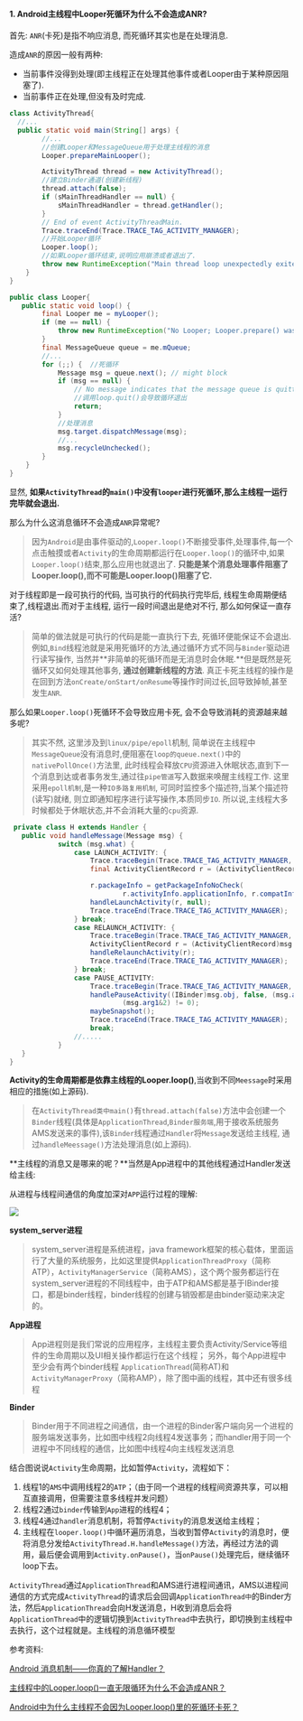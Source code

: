 #### 1. Android主线程中Looper死循环为什么不会造成ANR?

首先: `ANR`(卡死)是指不响应消息, 而死循环其实也是在处理消息.

造成`ANR`的原因一般有两种:

- 当前事件没得到处理(即主线程正在处理其他事件或者Looper由于某种原因阻塞了).
- 当前事件正在处理,但没有及时完成.

```java
class ActivityThread{
  //...
  public static void main(String[] args) {
        //...
    	//创建Looper和MessageQueue用于处理主线程的消息
        Looper.prepareMainLooper();

        ActivityThread thread = new ActivityThread();
    	//建立Binder通道(创建新线程)
        thread.attach(false);
        if (sMainThreadHandler == null) {
            sMainThreadHandler = thread.getHandler();
        }
        // End of event ActivityThreadMain.
        Trace.traceEnd(Trace.TRACE_TAG_ACTIVITY_MANAGER);
    	//开始Looper循环
        Looper.loop();
		//如果Looper循环结束,说明应用崩溃或者退出了.
        throw new RuntimeException("Main thread loop unexpectedly exited");
    }
}
```

```java
public class Looper{
   public static void loop() {
        final Looper me = myLooper();
        if (me == null) {
            throw new RuntimeException("No Looper; Looper.prepare() wasn't called on this thread.");
        }
        final MessageQueue queue = me.mQueue;
		//...
        for (;;) {  //死循环
            Message msg = queue.next(); // might block
            if (msg == null) {
                // No message indicates that the message queue is quitting.
              	//调用loop.quit()会导致循环退出
                return;
            }
          	//处理消息
            msg.target.dispatchMessage(msg);
			//...
            msg.recycleUnchecked();
        }
    }
}
```

显然, **如果`ActivityThread`的`main()`中没有`looper`进行死循环,那么主线程一运行完毕就会退出.**

那么为什么这消息循环不会造成`ANR`异常呢? 

> 因为`Android`是由事件驱动的,`Looper.loop()`不断接受事件,处理事件,每一个点击触摸或者`Activity`的生命周期都运行在`Looper.loop()`的循环中,如果`Looper.loop()`结束,那么应用也就退出了. **只能是某个消息处理事件阻塞了Looper.loop(),而不可能是Looper.loop()阻塞了它.**

对于线程即是一段可执行的代码, 当可执行的代码执行完毕后, 线程生命周期便结束了,线程退出.而对于主线程, 运行一段时间退出是绝对不行, 那么如何保证一直存活? 

> 简单的做法就是可执行的代码是能一直执行下去, 死循环便能保证不会退出. 例如,`Bind`线程池就是采用死循环的方法,通过循环方式不同与`Binder`驱动进行读写操作, 当然并**非简单的死循环而是无消息时会休眠.**但是既然是死循环又如何处理其他事务, **通过创建新线程的方法**. 真正卡死主线程的操作是在回到方法`onCreate/onStart/onResume`等操作时间过长,回导致掉帧,甚至发生`ANR`.

那么如果`Looper.loop()`死循环不会导致应用卡死, 会不会导致消耗的资源越来越多呢? 

> 其实不然, 这里涉及到`linux/pipe/epoll`机制, 简单说在主线程中`MessageQueue`没有消息时,便阻塞在`loop的queue.next()`中的`nativePollOnce()`方法里, 此时线程会释放`CPU`资源进入休眠状态,直到下一个消息到达或者事务发生,通过往`pipe管道`写入数据来唤醒主线程工作. 这里采用`epoll机制`,是一种`IO多路复用机制`, 可同时监控多个描述符,当某个描述符(读写)就绪, 则立即通知程序进行读写操作,本质同步`IO`. 所以说,主线程大多时候都处于休眠状态,并不会消耗大量的`cpu`资源.

```java
 private class H extends Handler {
   public void handleMessage(Message msg) {
            switch (msg.what) {
                case LAUNCH_ACTIVITY: {
                    Trace.traceBegin(Trace.TRACE_TAG_ACTIVITY_MANAGER, "activityStart");
                    final ActivityClientRecord r = (ActivityClientRecord) msg.obj;

                    r.packageInfo = getPackageInfoNoCheck(
                            r.activityInfo.applicationInfo, r.compatInfo);
                    handleLaunchActivity(r, null);
                    Trace.traceEnd(Trace.TRACE_TAG_ACTIVITY_MANAGER);
                } break;
                case RELAUNCH_ACTIVITY: {
                    Trace.traceBegin(Trace.TRACE_TAG_ACTIVITY_MANAGER, "activityRestart");
                    ActivityClientRecord r = (ActivityClientRecord)msg.obj;
                    handleRelaunchActivity(r);
                    Trace.traceEnd(Trace.TRACE_TAG_ACTIVITY_MANAGER);
                } break;
                case PAUSE_ACTIVITY:
                    Trace.traceBegin(Trace.TRACE_TAG_ACTIVITY_MANAGER, "activityPause");
                    handlePauseActivity((IBinder)msg.obj, false, (msg.arg1&1) != 0, msg.arg2,
                            (msg.arg1&2) != 0);
                    maybeSnapshot();
                    Trace.traceEnd(Trace.TRACE_TAG_ACTIVITY_MANAGER);
                    break;
                //.....
            }
   }
}
```

**Activity的生命周期都是依靠主线程的Looper.loop()**,当收到不同`Meessage`时采用相应的措施(如上源码).

> 在`ActivityThread类中main()`有`thread.attach(false)`方法中会创建一个`Binder`线程(具体是`ApplicationThread`,`Binder服务端`,用于接收系统服务AMS发送来的事件),该`Binder`线程通过`Handler`将`Message`发送给主线程, 通过`handleMeessage()`方法处理消息(如上源码).

**主线程的消息又是哪来的呢？**当然是App进程中的其他线程通过Handler发送给主线:

从进程与线程间通信的角度加深对`APP`运行过程的理解:

![](https://pic1.zhimg.com/80/7fb8728164975ac86a2b0b886de2b872_hd.jpg)

**system_server进程**

> system_server进程是系统进程，java framework框架的核心载体，里面运行了大量的系统服务，比如这里提供`ApplicationThreadProxy`（简称ATP），`ActivityManagerService`（简称AMS），这个两个服务都运行在system_server进程的不同线程中，由于ATP和AMS都是基于IBinder接口，都是binder线程，binder线程的创建与销毁都是由binder驱动来决定的。

**App进程**

> App进程则是我们常说的应用程序，主线程主要负责Activity/Service等组件的生命周期以及UI相关操作都运行在这个线程； 另外，每个App进程中至少会有两个binder线程 `ApplicationThread`(简称AT)和`ActivityManagerProxy`（简称AMP），除了图中画的线程，其中还有很多线程

**Binder**

> Binder用于不同进程之间通信，由一个进程的Binder客户端向另一个进程的服务端发送事务，比如图中线程2向线程4发送事务；而handler用于同一个进程中不同线程的通信，比如图中线程4向主线程发送消息

结合图说说`Activity`生命周期，比如暂停`Activity`，流程如下：

1. 线程1的`AMS`中调用线程2的`ATP`；（由于同一个进程的线程间资源共享，可以相互直接调用，但需要注意多线程并发问题）
2. 线程2通过`binder`传输到`App`进程的线程4；
3. 线程4通过`handler`消息机制，将暂停`Activity`的消息发送给主线程；
4. 主线程在`looper.loop()`中循环遍历消息，当收到暂停`Activity`的消息时，便将消息分发给`ActivityThread.H.handleMessage()`方法，再经过方法的调用，最后便会调用到`Activity.onPause()`，当`onPause()`处理完后，继续循环loop下去。

`ActivityThread`通过`ApplicationThread`和AMS进行进程间通讯，AMS以进程间通信的方式完成`ActivityThread`的请求后会回调`ApplicationThread中`的Binder方法，然后`ApplicationThread`会向H发送消息，H收到消息后会将`ApplicationThread`中的逻辑切换到`ActivityThread`中去执行，即切换到主线程中去执行，这个过程就是。主线程的消息循环模型

参考资料:

[Android 消息机制——你真的了解Handler？](http://blog.csdn.net/qian520ao/article/details/78262289?locationNum=2&fps=1#4-handler-是如何能够线程切换)

[主线程中的Looper.loop()一直无限循环为什么不会造成ANR？](http://blog.csdn.net/ksjay_1943/article/details/54893773)

[Android中为什么主线程不会因为Looper.loop()里的死循环卡死？](https://www.zhihu.com/question/34652589)



